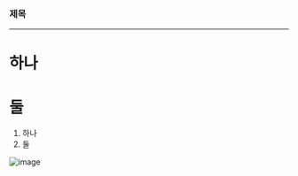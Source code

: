 ### 제목
---

# 하나
# 둘
1. 하나
2. 둘

![image](https://github.com/TTolsun/MarkDown/assets/112919054/817f0278-4bf9-439c-a721-fb62c1642cff)

